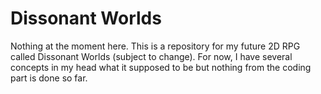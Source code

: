 # Dissonant Worlds
Nothing at the moment here. This is a repository for my future 2D RPG called Dissonant Worlds (subject to change). For now, I have several concepts in my head what it supposed to be but nothing from the coding part is done so far.
